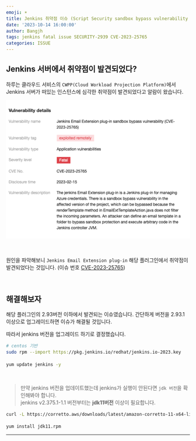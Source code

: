 ```yaml
---
emoji: ☀️
title: Jenkins 취약점 이슈 (Script Security sandbox bypass vulnerability in Email Extension Plugin)
date: '2023-10-14 16:00:00'
author: Bangjh
tags: jenkins fatal issue SECURITY-2939 CVE-2023-25765
categories: ISSUE
---
```


## Jenkins 서버에서 취약점이 발견되었다?

하루는 클라우드 서비스의 `CWPP(Cloud Workload Projection Platform)`에서 Jenkins 서버가 떠있는 인스턴스에 심각한 취약점이 발견되었다고 알람이 왔습니다.

![image1](image1.png)

<br >

원인을 파악해보니 `Jenkins Email Extension plug-in` 해당 플러그인에서 취약점이 발견되었다는 것입니다. (이슈 번호 [CVE-2023-25765](https://www.jenkins.io/security/advisory/2023-02-15/#SECURITY-2939))

<br >

## 해결해보자

해당 플러그인의 2.93버전 이하에서 발견되는 이슈였습니다. 간단하게 버전을 2.93.1 이상으로 업그레이드하면 이슈가 해결될 것입니다.

따라서 jenkins 버전을 업그레이드 하기로 결정했습니다.

```bash
# centos 기반
sudo rpm --import https://pkg.jenkins.io/redhat/jenkins.io-2023.key

yum update jenkins -y
```

<br>

> 만약 jenkins 버전을 업데이트했는데 jenkins가 실행이 안된다면 `jdk 버전`을 확인해봐야 합니다. <br /> jenkins v2.375.1-1.1 버전부터는 **jdk11버전** 이상이 필요합니다.

```bash
curl -L https://corretto.aws/downloads/latest/amazon-corretto-11-x64-linux-jdk.rpm -o jdk11.rpm

yum install jdk11.rpm
```

---

```toc

```
